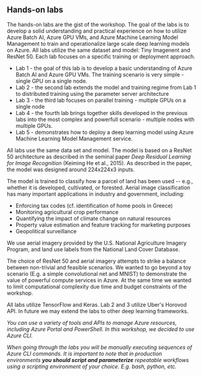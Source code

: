 ## Hands-on labs

The hands-on labs are the gist of the workshop. The goal of the labs is to develop a solid understanding and practical experience on how to utilize Azure Batch AI, Azure GPU VMs, and Azure Machine Learning Model Management to train and operationalize large scale deep learning models on Azure. All labs utilize the same dataset and model: Tiny Imagenent and ResNet 50. Each lab focuses on a specific training or deployment approach.
- Lab 1 - the goal of this lab is to develop a basic understanding of Azure Batch AI and Azure GPU VMs. The training scenario is very simple - single GPU on a single node. 
- Lab 2 - the second lab extends the model and training regime from Lab 1 to distributed training using the parameter server architecture
- Lab 3 - the third lab focuses on parallel training - multiple GPUs on a single node
- Lab 4 - the fourth lab brings together skills developed in the previous labs into the most complex and powerfull scenario - multiple nodes with multiple GPUs.
- Lab 5 - demonstrates how to deploy a deep learning model using Azure Machine Learning Model Management service.

All labs use the same data set and model. The model is based on a ResNet 50 architecture as described in the seminal paper *Deep Residual Learning for Image Recognition* (Keiming He et al., 2015).  As described in the paper, the model was designed around 224x224x3 inputs.

The model is trained to classify how a parcel of land has been used -- e.g., whether it is developed, cultivated, or forested.  Aerial image classification has many important applications in industry and government, including:

- Enforcing tax codes (cf. identification of home pools in Greece)
- Monitoring agricultural crop performance
- Quantifying the impact of climate change on natural resources
- Property value estimation and feature tracking for marketing purposes
- Geopolitical surveillance

We use aerial imagery provided by the U.S. National Agriculture Imagery Program, and land use labels from the National Land Cover Database. 

The choice of ResNet 50 and aerial imagery attempts to strike a balance between non-trivial and feasible scenarios. We wanted to go beyond a toy scenario (E.g. a simple convolutional net and MNIST) to demonstrate the value of powerful compute services in Azure. At the same time we wanted to limit computational complexity due time and budget constraints of the workshop.

All labs utilize TensorFlow and Keras. Lab 2 and 3 utilize Uber's Horovod API. In future we may extend the labs to other deep learning frameworks.

*You can use a variety of tools and APIs to manage Azure resources, including Azure Portal and PowerShell. In this workshop, we decided to use Azure CLI.* 

*When going through the labs you will be manually executing sequences of Azure CLI commands. It is important to note that in production environments **you should script and parameterize** repeatable workflows using a scripting environment of your choice. E.g. bash, python, etc.*

